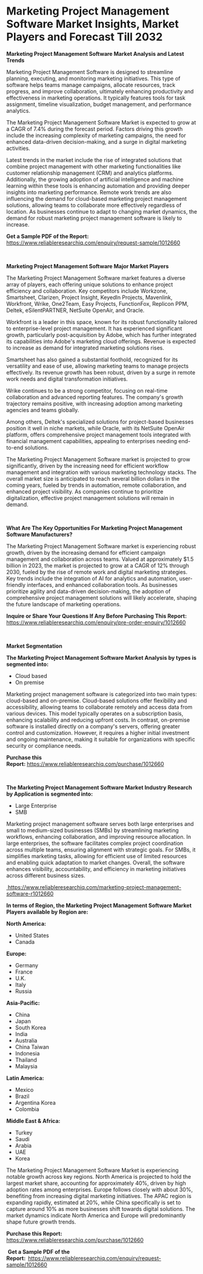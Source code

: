 <p><h1>Marketing Project Management Software Market Insights, Market Players and Forecast Till 2032</h1></p><p><strong>Marketing Project Management Software Market Analysis and Latest Trends</strong></p>
<p><p>Marketing Project Management Software is designed to streamline planning, executing, and monitoring marketing initiatives. This type of software helps teams manage campaigns, allocate resources, track progress, and improve collaboration, ultimately enhancing productivity and effectiveness in marketing operations. It typically features tools for task assignment, timeline visualization, budget management, and performance analytics.</p><p>The Marketing Project Management Software Market is expected to grow at a CAGR of 7.4% during the forecast period. Factors driving this growth include the increasing complexity of marketing campaigns, the need for enhanced data-driven decision-making, and a surge in digital marketing activities. </p><p>Latest trends in the market include the rise of integrated solutions that combine project management with other marketing functionalities like customer relationship management (CRM) and analytics platforms. Additionally, the growing adoption of artificial intelligence and machine learning within these tools is enhancing automation and providing deeper insights into marketing performance. Remote work trends are also influencing the demand for cloud-based marketing project management solutions, allowing teams to collaborate more effectively regardless of location. As businesses continue to adapt to changing market dynamics, the demand for robust marketing project management software is likely to increase.</p></p>
<p><strong>Get a Sample PDF of the Report:&nbsp;</strong> <a href="https://www.reliableresearchiq.com/enquiry/request-sample/1012660?utm_campaign=1906&utm_medium=2&utm_source=Github&utm_content=ia&utm_term=16042025&utm_id=marketing-project-management-software">https://www.reliableresearchiq.com/enquiry/request-sample/1012660</a></p>
<p>&nbsp;</p>
<p><strong>Marketing Project Management Software Major Market Players</strong></p>
<p><p>The Marketing Project Management Software market features a diverse array of players, each offering unique solutions to enhance project efficiency and collaboration. Key competitors include Workzone, Smartsheet, Clarizen, Project Insight, KeyedIn Projects, Mavenlink, Workfront, Wrike, One2Team, Easy Projects, FunctionFox, Replicon PPM, Deltek, eSilentPARTNER, NetSuite OpenAir, and Oracle.</p><p>Workfront is a leader in this space, known for its robust functionality tailored to enterprise-level project management. It has experienced significant growth, particularly post-acquisition by Adobe, which has further integrated its capabilities into Adobe's marketing cloud offerings. Revenue is expected to increase as demand for integrated marketing solutions rises.</p><p>Smartsheet has also gained a substantial foothold, recognized for its versatility and ease of use, allowing marketing teams to manage projects effectively. Its revenue growth has been robust, driven by a surge in remote work needs and digital transformation initiatives.</p><p>Wrike continues to be a strong competitor, focusing on real-time collaboration and advanced reporting features. The company's growth trajectory remains positive, with increasing adoption among marketing agencies and teams globally.</p><p>Among others, Deltek's specialized solutions for project-based businesses position it well in niche markets, while Oracle, with its NetSuite OpenAir platform, offers comprehensive project management tools integrated with financial management capabilities, appealing to enterprises needing end-to-end solutions.</p><p>The Marketing Project Management Software market is projected to grow significantly, driven by the increasing need for efficient workflow management and integration with various marketing technology stacks. The overall market size is anticipated to reach several billion dollars in the coming years, fueled by trends in automation, remote collaboration, and enhanced project visibility. As companies continue to prioritize digitalization, effective project management solutions will remain in demand.</p></p>
<p>&nbsp;</p>
<p><strong>What Are The Key Opportunities For Marketing Project Management Software Manufacturers?</strong></p>
<p><p>The Marketing Project Management Software market is experiencing robust growth, driven by the increasing demand for efficient campaign management and collaboration across teams. Valued at approximately $1.5 billion in 2023, the market is projected to grow at a CAGR of 12% through 2030, fueled by the rise of remote work and digital marketing strategies. Key trends include the integration of AI for analytics and automation, user-friendly interfaces, and enhanced collaboration tools. As businesses prioritize agility and data-driven decision-making, the adoption of comprehensive project management solutions will likely accelerate, shaping the future landscape of marketing operations.</p></p>
<p><strong>Inquire or Share Your Questions If Any Before Purchasing This Report:</strong> <a href="https://www.reliableresearchiq.com/enquiry/pre-order-enquiry/1012660?utm_campaign=1906&utm_medium=2&utm_source=Github&utm_content=ia&utm_term=16042025&utm_id=marketing-project-management-software">https://www.reliableresearchiq.com/enquiry/pre-order-enquiry/1012660</a></p>
<p>&nbsp;</p>
<p><strong>Market Segmentation</strong></p>
<p><strong>The Marketing Project Management Software Market Analysis by types is segmented into:</strong></p>
<p><ul><li>Cloud based</li><li>On premise</li></ul></p>
<p><p>Marketing project management software is categorized into two main types: cloud-based and on-premise. Cloud-based solutions offer flexibility and accessibility, allowing teams to collaborate remotely and access data from various devices. This model typically operates on a subscription basis, enhancing scalability and reducing upfront costs. In contrast, on-premise software is installed directly on a company's servers, offering greater control and customization. However, it requires a higher initial investment and ongoing maintenance, making it suitable for organizations with specific security or compliance needs.</p></p>
<p><strong>Purchase this Report:&nbsp;</strong><a href="https://www.reliableresearchiq.com/purchase/1012660?utm_campaign=1906&utm_medium=2&utm_source=Github&utm_content=ia&utm_term=16042025&utm_id=marketing-project-management-software">https://www.reliableresearchiq.com/purchase/1012660</a></p>
<p>&nbsp;</p>
<p><strong>The Marketing Project Management Software Market Industry Research by Application is segmented into:</strong></p>
<p><ul><li>Large Enterprise</li><li>SMB</li></ul></p>
<p><p>Marketing project management software serves both large enterprises and small to medium-sized businesses (SMBs) by streamlining marketing workflows, enhancing collaboration, and improving resource allocation. In large enterprises, the software facilitates complex project coordination across multiple teams, ensuring alignment with strategic goals. For SMBs, it simplifies marketing tasks, allowing for efficient use of limited resources and enabling quick adaptation to market changes. Overall, the software enhances visibility, accountability, and efficiency in marketing initiatives across different business sizes.</p></p>
<p><a href="https://www.reliableresearchiq.com/marketing-project-management-software-r1012660?utm_campaign=1906&utm_medium=2&utm_source=Github&utm_content=ia&utm_term=16042025&utm_id=marketing-project-management-software">&nbsp;https://www.reliableresearchiq.com/marketing-project-management-software-r1012660</a></p>
<p><strong>In terms of Region, the Marketing Project Management Software Market Players available by Region are:</strong></p>
<p>
    <p> <strong> North America: </strong>
        <ul>
            <li>United States</li>
            <li>Canada</li>
        </ul>
        </p> 
    <p> <strong> Europe: </strong>
        <ul>
            <li>Germany</li>
            <li>France</li>
            <li>U.K.</li>
            <li>Italy</li>
            <li>Russia</li>
        </ul>
        </p> 
    <p> <strong> Asia-Pacific: </strong>
        <ul>
            <li>China</li>
            <li>Japan</li>
            <li>South Korea</li>
            <li>India</li>
            <li>Australia</li>
            <li>China Taiwan</li>
            <li>Indonesia</li>
            <li>Thailand</li>
            <li>Malaysia</li>
        </ul>
        </p> 
    <p> <strong> Latin America: </strong>
        <ul>
            <li>Mexico</li>
            <li>Brazil</li>
            <li>Argentina Korea</li>
            <li>Colombia</li>
        </ul>
        </p> 
    <p> <strong> Middle East & Africa: </strong>
        <ul>
            <li>Turkey</li>
            <li>Saudi</li>
            <li>Arabia</li>
            <li>UAE</li>
            <li>Korea</li>
        </ul>
    </p>
    </p>
<p><p>The Marketing Project Management Software Market is experiencing notable growth across key regions. North America is projected to hold the largest market share, accounting for approximately 40%, driven by high adoption rates among enterprises. Europe follows closely with about 30%, benefiting from increasing digital marketing initiatives. The APAC region is expanding rapidly, estimated at 20%, while China specifically is set to capture around 10% as more businesses shift towards digital solutions. The market dynamics indicate North America and Europe will predominantly shape future growth trends.</p></p>
<p><strong>Purchase this Report: </strong><a href="https://www.reliableresearchiq.com/purchase/1012660?utm_campaign=1906&utm_medium=2&utm_source=Github&utm_content=ia&utm_term=16042025&utm_id=marketing-project-management-software">https://www.reliableresearchiq.com/purchase/1012660</a></p>
<p>&nbsp;<strong>Get a Sample PDF of the Report:&nbsp;&nbsp;</strong><a href="https://www.reliableresearchiq.com/enquiry/request-sample/1012660?utm_campaign=1906&utm_medium=2&utm_source=Github&utm_content=ia&utm_term=16042025&utm_id=marketing-project-management-software">https://www.reliableresearchiq.com/enquiry/request-sample/1012660</a></p>
<p><strong></strong></p>
<p><p></p><p></p><p></p></p>